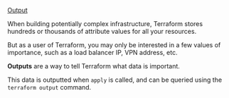 
[Output](https://learn.hashicorp.com/terraform/getting-started/outputs)

When building potentially complex infrastructure, Terraform stores hundreds or thousands of attribute values for all your resources. 

But as a user of Terraform, you may only be interested in a few values of importance, such as a load balancer IP, VPN address, etc.

**Outputs** are a way to tell Terraform what data is important. 

This data is outputted when `apply` is called, and can be queried using the `terraform output` command.